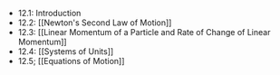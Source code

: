 - 12.1: Introduction
- 12.2: [[Newton's Second Law of Motion]]
- 12.3: [[Linear Momentum of a Particle and Rate of Change of Linear Momentum]]
- 12.4: [[Systems of Units]]
- 12.5; [[Equations of Motion]]